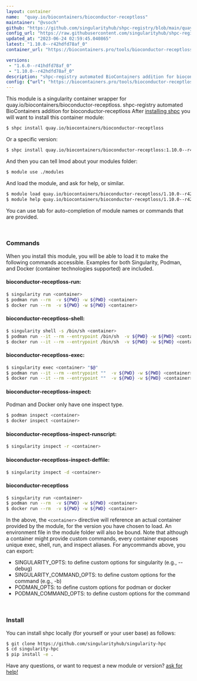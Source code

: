 ```yaml
---
layout: container
name:  "quay.io/biocontainers/bioconductor-receptloss"
maintainer: "@vsoch"
github: "https://github.com/singularityhub/shpc-registry/blob/main/quay.io/biocontainers/bioconductor-receptloss/container.yaml"
config_url: "https://raw.githubusercontent.com/singularityhub/shpc-registry/main/quay.io/biocontainers/bioconductor-receptloss/container.yaml"
updated_at: "2023-06-24 02:59:45.040865"
latest: "1.10.0--r42hdfd78af_0"
container_url: "https://biocontainers.pro/tools/bioconductor-receptloss"

versions:
 - "1.6.0--r41hdfd78af_0"
 - "1.10.0--r42hdfd78af_0"
description: "shpc-registry automated BioContainers addition for bioconductor-receptloss"
config: {"url": "https://biocontainers.pro/tools/bioconductor-receptloss", "maintainer": "@vsoch", "description": "shpc-registry automated BioContainers addition for bioconductor-receptloss", "latest": {"1.10.0--r42hdfd78af_0": "sha256:6f3b4bc0b2c428b7a44cc02e2e4e2e1067eeb898e7032681bb943a82bee38d0c"}, "tags": {"1.6.0--r41hdfd78af_0": "sha256:c77e7ebfc1556f498f39528bf9adc1d349b5df4fffe6d7e4d37a86579abe539a", "1.10.0--r42hdfd78af_0": "sha256:6f3b4bc0b2c428b7a44cc02e2e4e2e1067eeb898e7032681bb943a82bee38d0c"}, "docker": "quay.io/biocontainers/bioconductor-receptloss"}
---
```


This module is a singularity container wrapper for quay.io/biocontainers/bioconductor-receptloss.
shpc-registry automated BioContainers addition for bioconductor-receptloss
After [installing shpc](#install) you will want to install this container module:


```bash
$ shpc install quay.io/biocontainers/bioconductor-receptloss
```

Or a specific version:

```bash
$ shpc install quay.io/biocontainers/bioconductor-receptloss:1.10.0--r42hdfd78af_0
```

And then you can tell lmod about your modules folder:

```bash
$ module use ./modules
```

And load the module, and ask for help, or similar.

```bash
$ module load quay.io/biocontainers/bioconductor-receptloss/1.10.0--r42hdfd78af_0
$ module help quay.io/biocontainers/bioconductor-receptloss/1.10.0--r42hdfd78af_0
```

You can use tab for auto-completion of module names or commands that are provided.

<br>

### Commands

When you install this module, you will be able to load it to make the following commands accessible.
Examples for both Singularity, Podman, and Docker (container technologies supported) are included.

#### bioconductor-receptloss-run:

```bash
$ singularity run <container>
$ podman run --rm  -v ${PWD} -w ${PWD} <container>
$ docker run --rm  -v ${PWD} -w ${PWD} <container>
```

#### bioconductor-receptloss-shell:

```bash
$ singularity shell -s /bin/sh <container>
$ podman run --it --rm --entrypoint /bin/sh  -v ${PWD} -w ${PWD} <container>
$ docker run --it --rm --entrypoint /bin/sh  -v ${PWD} -w ${PWD} <container>
```

#### bioconductor-receptloss-exec:

```bash
$ singularity exec <container> "$@"
$ podman run --it --rm --entrypoint ""  -v ${PWD} -w ${PWD} <container> "$@"
$ docker run --it --rm --entrypoint ""  -v ${PWD} -w ${PWD} <container> "$@"
```

#### bioconductor-receptloss-inspect:

Podman and Docker only have one inspect type.

```bash
$ podman inspect <container>
$ docker inspect <container>
```

#### bioconductor-receptloss-inspect-runscript:

```bash
$ singularity inspect -r <container>
```

#### bioconductor-receptloss-inspect-deffile:

```bash
$ singularity inspect -d <container>
```



#### bioconductor-receptloss

```bash
$ singularity run <container>
$ podman run --rm  -v ${PWD} -w ${PWD} <container>
$ docker run --rm  -v ${PWD} -w ${PWD} <container>
```


In the above, the `<container>` directive will reference an actual container provided
by the module, for the version you have chosen to load. An environment file in the
module folder will also be bound. Note that although a container
might provide custom commands, every container exposes unique exec, shell, run, and
inspect aliases. For anycommands above, you can export:

 - SINGULARITY_OPTS: to define custom options for singularity (e.g., --debug)
 - SINGULARITY_COMMAND_OPTS: to define custom options for the command (e.g., -b)
 - PODMAN_OPTS: to define custom options for podman or docker
 - PODMAN_COMMAND_OPTS: to define custom options for the command

<br>

### Install

You can install shpc locally (for yourself or your user base) as follows:

```bash
$ git clone https://github.com/singularityhub/singularity-hpc
$ cd singularity-hpc
$ pip install -e .
```

Have any questions, or want to request a new module or version? [ask for help!](https://github.com/singularityhub/singularity-hpc/issues)